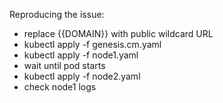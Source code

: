 Reproducing the issue:
- replace {{DOMAIN}} with public wildcard URL
- kubectl apply -f genesis.cm.yaml
- kubectl apply -f node1.yaml
- wait until pod starts
- kubectl apply -f node2.yaml
- check node1 logs
